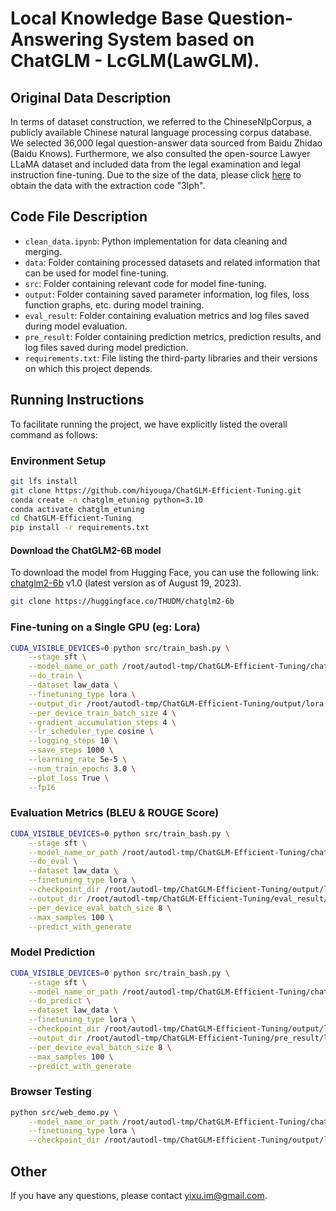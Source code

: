 # Local Knowledge Base Question-Answering System based on ChatGLM - LcGLM(LawGLM).

## Original Data Description

In terms of dataset construction, we referred to the ChineseNlpCorpus, a publicly available Chinese natural language processing corpus database. We selected 36,000 legal question-answer data sourced from Baidu Zhidao (Baidu Knows). Furthermore, we also consulted the open-source Lawyer LLaMA dataset and included data from the legal examination and legal instruction fine-tuning. Due to the size of the data, please click [here](https://pan.baidu.com/s/1WiDe5tLdR3IpKT63Ark9Qw) to obtain the data with the extraction code "3lph".

## Code File Description

- `clean_data.ipynb`: Python implementation for data cleaning and merging.
- `data`: Folder containing processed datasets and related information that can be used for model fine-tuning.
- `src`: Folder containing relevant code for model fine-tuning.
- `output`: Folder containing saved parameter information, log files, loss function graphs, etc. during model training.
- `eval_result`: Folder containing evaluation metrics and log files saved during model evaluation.
- `pre_result`: Folder containing prediction metrics, prediction results, and log files saved during model prediction.
- `requirements.txt`: File listing the third-party libraries and their versions on which this project depends.

## Running Instructions

To facilitate running the project, we have explicitly listed the overall command as follows:

### Environment Setup

```bash
git lfs install
git clone https://github.com/hiyouga/ChatGLM-Efficient-Tuning.git
conda create -n chatglm_etuning python=3.10
conda activate chatglm_etuning
cd ChatGLM-Efficient-Tuning
pip install -r requirements.txt
```

#### Download the ChatGLM2-6B model

To download the model from Hugging Face, you can use the following link: [chatglm2-6b](https://huggingface.co/THUDM/chatglm2-6b/tree/main) v1.0 (latest version as of August 19, 2023).

```bash
git clone https://huggingface.co/THUDM/chatglm2-6b
```

### Fine-tuning on a Single GPU (eg: Lora)

```bash
CUDA_VISIBLE_DEVICES=0 python src/train_bash.py \
    --stage sft \
    --model_name_or_path /root/autodl-tmp/ChatGLM-Efficient-Tuning/chatglm2-6b \
    --do_train \
    --dataset law_data \
    --finetuning_type lora \
    --output_dir /root/autodl-tmp/ChatGLM-Efficient-Tuning/output/lora \
    --per_device_train_batch_size 4 \
    --gradient_accumulation_steps 4 \
    --lr_scheduler_type cosine \
    --logging_steps 10 \
    --save_steps 1000 \
    --learning_rate 5e-5 \
    --num_train_epochs 3.0 \
    --plot_loss True \
    --fp16
```

### Evaluation Metrics (BLEU & ROUGE Score)

```bash
CUDA_VISIBLE_DEVICES=0 python src/train_bash.py \
    --stage sft \
    --model_name_or_path /root/autodl-tmp/ChatGLM-Efficient-Tuning/chatglm2-6b \
    --do_eval \
    --dataset law_data \
    --finetuning_type lora \
    --checkpoint_dir /root/autodl-tmp/ChatGLM-Efficient-Tuning/output/lora/checkpoint-4000 \
    --output_dir /root/autodl-tmp/ChatGLM-Efficient-Tuning/eval_result/lora \
    --per_device_eval_batch_size 8 \
    --max_samples 100 \
    --predict_with_generate
```

### Model Prediction

```bash
CUDA_VISIBLE_DEVICES=0 python src/train_bash.py \
    --stage sft \
    --model_name_or_path /root/autodl-tmp/ChatGLM-Efficient-Tuning/chatglm2-6b \
    --do_predict \
    --dataset law_data \
    --finetuning_type lora \
    --checkpoint_dir /root/autodl-tmp/ChatGLM-Efficient-Tuning/output/lora/checkpoint-4000 \
    --output_dir /root/autodl-tmp/ChatGLM-Efficient-Tuning/pre_result/lora \
    --per_device_eval_batch_size 8 \
    --max_samples 100 \
    --predict_with_generate
```

### Browser Testing

```bash
python src/web_demo.py \
    --model_name_or_path /root/autodl-tmp/ChatGLM-Efficient-Tuning/chatglm2-6b \
    --finetuning_type lora \
    --checkpoint_dir /root/autodl-tmp/ChatGLM-Efficient-Tuning/output/lora/checkpoint-4000
```

## Other

If you have any questions, please contact [yixu.im@gmail.com](mailto:yixu.im@gmail.com).
